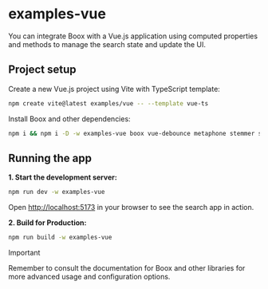 # examples-vue

You can integrate Boox with a Vue.js application using computed properties and methods to manage the search state and update the UI.

## Project setup

Create a new Vue.js project using Vite with TypeScript template:

```bash
npm create vite@latest examples/vue -- --template vue-ts
```

Install Boox and other dependencies:

```bash
npm i && npm i -D -w examples-vue boox vue-debounce metaphone stemmer stopword @types/stopword
```

## Running the app

**1. Start the development server:**

```bash
npm run dev -w examples-vue
```

Open [http://localhost:5173](http://localhost:5173/boox/demo/vue) in your browser to see the search app in action.

**2. Build for Production:**

```bash
npm run build -w examples-vue
```

> [!IMPORTANT]
> Remember to consult the documentation for Boox and other libraries for more advanced usage and configuration options.
